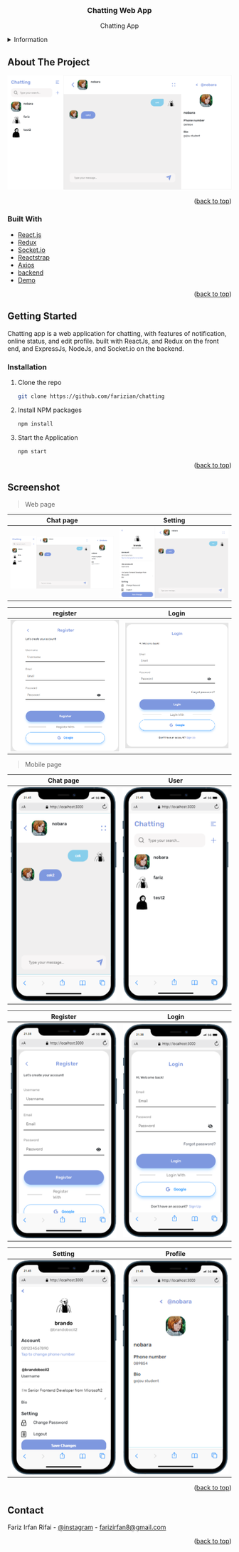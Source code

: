 <div id="top"></div>

<!-- PROJECT LOGO -->
<br />
<div align="center">

<h3 align="center">Chatting Web App</h3>

  <p align="center">
    Chatting App
    <br/>
    
  </p>
</div>



<!-- TABLE OF CONTENTS -->
<details>
  <summary>Information</summary>
  <ol>
    <li>
      <a href="#about-the-project">About The Project</a>
      <ul>
        <li><a href="#built-with">Built With</a></li>
      </ul>
    </li>
    <li>
      <a href="#getting-started">Getting Started</a>
      <ul>
        <li><a href="#installation">Installation</a></li>
      </ul>
    </li>
    <li><a href="#screenshot">Screenshot</a></li>
    <li><a href="#contact">Contact</a></li>
  </ol>
</details>



<!-- ABOUT THE PROJECT -->
## About The Project

![Screenshot](ss/chat.png)



<p align="right">(<a href="#top">back to top</a>)</p>



### Built With

* [React.js](https://reactjs.org/)
* [Redux](https://redux.js.org/)
* [Socket.io](https://socket.io/)
* [Reactstrap](https://reactstrap.github.io/)
* [Axios](https://www.npmjs.com/package/axios)
* [backend](https://github.com/farizian/chattingBE)
* [Demo](https://chatting-rho.vercel.app/)


<p align="right">(<a href="#top">back to top</a>)</p>



<!-- GETTING STARTED -->
## Getting Started

Chatting app is a web application for chatting, with features of notification, online status, and edit profile.
built with ReactJs, and Redux on the front end, and ExpressJs, NodeJs, and Socket.io on the backend.


### Installation

1. Clone the repo
   ```sh
   git clone https://github.com/farizian/chatting
   ```
2. Install NPM packages
   ```sh
   npm install
   ```
3. Start the Application
   ```js
   npm start
   ```

<p align="right">(<a href="#top">back to top</a>)</p>



<!-- ROADMAP -->
## Screenshot

>Web page

Chat page           |  Setting
:-------------------------:|:-------------------------:
![](ss/chat.png)  |  ![](ss/setting.png)

register           |  Login
:-------------------------:|:-------------------------:
![](ss/register.png)  |  ![](ss/login.png)


>Mobile page

Chat page           |  User
:-------------------------:|:-------------------------: 
![](ss/mobile/chat.png)  |  ![](ss/mobile/userchat.png)

Register           |  Login
:-------------------------:|:-------------------------:
![](ss//mobile/register.png)  |  ![](ss/mobile/login.png)

Setting           |  Profile
:-------------------------:|:-------------------------:
![](ss//mobile/setting.png)  |  ![](ss/mobile/profile.png)

<p align="right">(<a href="#top">back to top</a>)</p>




<!-- CONTACT -->
## Contact

Fariz Irfan Rifai  - [@instagram](https://www.instagram.com/farizirfan008/) - farizirfan8@gmail.com


<p align="right">(<a href="#top">back to top</a>)</p>

